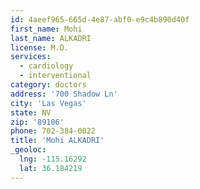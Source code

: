 ```yaml
---
id: 4aeef965-665d-4e87-abf0-e9c4b890d40f
first_name: Mohi
last_name: ALKADRI
license: M.D.
services:
  - cardiology
  - interventional
category: doctors
address: '700 Shadow Ln'
city: 'Las Vegas'
state: NV
zip: '89106'
phone: 702-384-0022
title: 'Mohi ALKADRI'
_geoloc:
  lng: -115.16292
  lat: 36.184219
---
```

